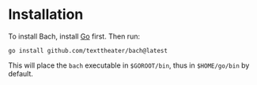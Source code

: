 # Installation

To install Bach, install [Go](https://go.dev/) first. Then run:

    go install github.com/texttheater/bach@latest

This will place the `bach` executable in `$GOROOT/bin`, thus in `$HOME/go/bin`
by default.
